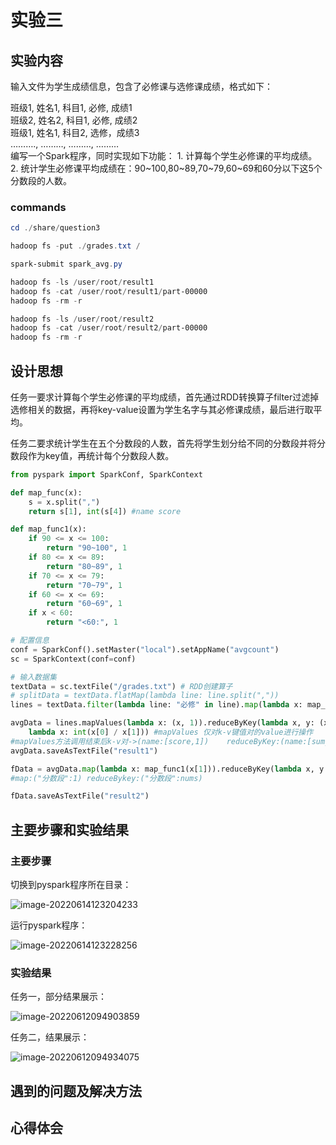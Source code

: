# 实验三

## 实验内容

输入文件为学生成绩信息，包含了必修课与选修课成绩，格式如下： 

班级1, 姓名1, 科目1, 必修, 成绩1 <br>班级2, 姓名2, 科目1, 必修, 成绩2 <br>班级1, 姓名1, 科目2, 选修，成绩3 <br>………., ………, ………, ………   <br> 编写一个Spark程序，同时实现如下功能： 1. 计算每个学生必修课的平均成绩。 2. 统计学生必修课平均成绩在：90~100,80~89,70~79,60~69和60分以下这5个分数段的人数。 

### commands

```powershell
cd ./share/question3

hadoop fs -put ./grades.txt / 

spark-submit spark_avg.py

hadoop fs -ls /user/root/result1
hadoop fs -cat /user/root/result1/part-00000
hadoop fs -rm -r 

hadoop fs -ls /user/root/result2
hadoop fs -cat /user/root/result2/part-00000
hadoop fs -rm -r 
```



## 设计思想

​	任务一要求计算每个学生必修课的平均成绩，首先通过RDD转换算子filter过滤掉选修相关的数据，再将key-value设置为学生名字与其必修课成绩，最后进行取平均。

​	任务二要求统计学生在五个分数段的人数，首先将学生划分给不同的分数段并将分数段作为key值，再统计每个分数段人数。

```python
from pyspark import SparkConf, SparkContext

def map_func(x):
    s = x.split(",")
    return s[1], int(s[4]) #name score

def map_func1(x):
    if 90 <= x <= 100:
        return "90~100", 1
    if 80 <= x <= 89:
        return "80~89", 1
    if 70 <= x <= 79:
        return "70~79", 1
    if 60 <= x <= 69:
        return "60~69", 1
    if x < 60:
        return "<60:", 1

# 配置信息
conf = SparkConf().setMaster("local").setAppName("avgcount")
sc = SparkContext(conf=conf)

# 输入数据集
textData = sc.textFile("/grades.txt") # RDD创建算子
# splitData = textData.flatMap(lambda line: line.split(","))
lines = textData.filter(lambda line: "必修" in line).map(lambda x: map_func(x)) # RDD转换算子：filter

avgData = lines.mapValues(lambda x: (x, 1)).reduceByKey(lambda x, y: (x[0] + y[0], x[1] + y[1])).mapValues(
    lambda x: int(x[0] / x[1])) #mapValues 仅对k-v键值对的value进行操作
#mapValues方法调用结束后k-v对->(name:[score,1])    reduceByKey:(name:[sum_score,num_subject])  mapValues:(name:avg_score)
avgData.saveAsTextFile("result1")

fData = avgData.map(lambda x: map_func1(x[1])).reduceByKey(lambda x, y: (x + y))
#map:("分数段":1) reduceBykey:("分数段":nums)

fData.saveAsTextFile("result2")
```



## 主要步骤和实验结果

### 主要步骤

切换到pyspark程序所在目录：

![image-20220614123204233](https://cdn.jsdelivr.net/gh/mistletoe1222/img/imgs/202206141232321.png)

运行pyspark程序：

![image-20220614123228256](https://cdn.jsdelivr.net/gh/mistletoe1222/img/imgs/202206141232298.png)

### 实验结果

任务一，部分结果展示：

![image-20220612094903859](https://cdn.jsdelivr.net/gh/mistletoe1222/img/imgs/202206120949902.png)

任务二，结果展示：

![image-20220612094934075](https://cdn.jsdelivr.net/gh/mistletoe1222/img/imgs/202206120949128.png)

## 遇到的问题及解决方法



## 心得体会

